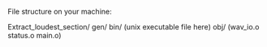 File structure on your machine:

Extract_loudest_section/
gen/
  bin/
    (unix executable file here)
  obj/
    (wav_io.o
    status.o
    main.o)
